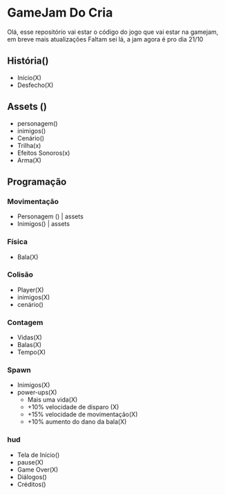 # GameJam Do Cria
Olá, esse repositório vai estar o código do jogo que vai estar na gamejam, em breve mais atualizações
Faltam sei lá, a jam agora é pro dia 21/10

## História()
* Início(X)
* Desfecho(X)

## Assets ()
* personagem()
* inimigos()
* Cenário()
* Trilha(x)
* Efeitos Sonoros(x)
* Arma(X)
	

## Programação
### Movimentação
* Personagem () | assets
* Inimigos() | assets
	
### Física
* Bala(X)
### Colisão
* Player(X)
* inimigos(X)
* cenário()
### Contagem
* Vidas(X)
* Balas(X)
* Tempo(X)

### Spawn
* Inimigos(X)
* power-ups(X)
	* Mais uma vida(X)
	* +10% velocidade de disparo (X)
	* +15% velocidade de movimentação(X)
	* +10% aumento do dano da bala(X)

### hud			
* Tela de Início()
* pause(X)
* Game Over(X)
* Diálogos()
* Créditos()
	
		
